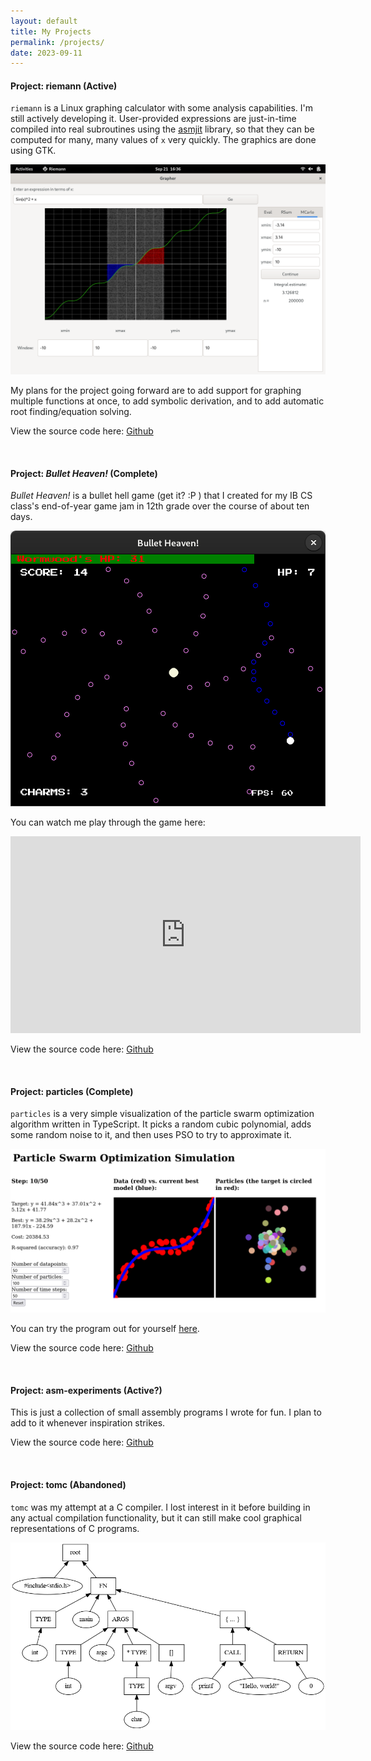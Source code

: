 ```yaml
---
layout: default
title: My Projects
permalink: /projects/
date: 2023-09-11
---
```


#### Project: riemann (Active)

`riemann` is a Linux graphing calculator with some analysis capabilities. I'm still actively developing it. User-provided expressions are just-in-time compiled into real subroutines using the [asmjit](https://github.com/asmjit/asmjit/) library, so that they can be computed for many, many values of `x` very quickly. The graphics are done using GTK.

<img class="inline-img" src="/assets/images/riemann_mc.png" />

My plans for the project going forward are to add support for graphing multiple functions at once, to add symbolic derivation, and to add automatic root finding/equation solving.

View the source code here: [Github](https://github.com/faulhat/riemann)

<br>

#### Project: _Bullet Heaven!_ (Complete)

_Bullet Heaven!_ is a bullet hell game (get it? :P ) that I created for my IB CS class's end-of-year game jam in 12th grade over the course of about ten days. 

<img class="inline-img" src="/assets/images/bh_screengrab.png" />

You can watch me play through the game here:

<iframe width="560" height="315" src="https://www.youtube.com/embed/LAjp5RynJ2I?si=v1IJGZXf1CHi43Dm" title="YouTube video player" frameborder="0" allow="accelerometer; autoplay; clipboard-write; encrypted-media; gyroscope; picture-in-picture; web-share" allowfullscreen class="inline-frame"></iframe>

View the source code here: [Github](https://github.com/faulhat/bulletheaven)

<br>

#### Project: particles (Complete)

`particles` is a very simple visualization of the particle swarm optimization algorithm written in TypeScript. It picks a random cubic polynomial, adds some random noise to it, and then uses PSO to try to approximate it.

<img class="inline-img" src="/assets/images/particles.png" />

You can try the program out for yourself [here](/particles/).

View the source code here: [Github](https://github.com/faulhat/particles)

<br>

#### Project: asm-experiments (Active?)

This is just a collection of small assembly programs I wrote for fun. I plan to add to it whenever inspiration strikes.

View the source code here: [Github](https://github.com/faulhat/asm-experiments)

<br>

#### Project: tomc (Abandoned)

`tomc` was my attempt at a C compiler. I lost interest in it before building in any actual compilation functionality, but it can still make cool graphical representations of C programs.

<img class="inline-img" src="/assets/images/tree.png" />

View the source code here: [Github](https://github.com/faulhat/tomc)


